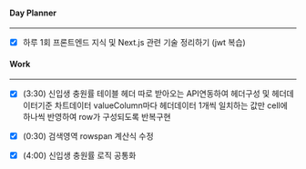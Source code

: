 
#### Day Planner
---
- [x] 하루 1회 프론트엔드 지식 및 Next.js 관련 기술 정리하기 (jwt 복습)


#### Work
---
- [x] (3:30) 신입생 충원률 테이블 헤더 따로 받아오는 API연동하여 헤더구성 및 헤더데이터기준 차트데이터 valueColumn마다 헤더데이터 1개씩 일치하는 값만 cell에 하나씩 반영하여 row가 구성되도록 반복구현
- [x] (0:30) 검색영역 rowspan 계산식 수정
- [x] (4:00) 신입생 충원률 로직 공통화

